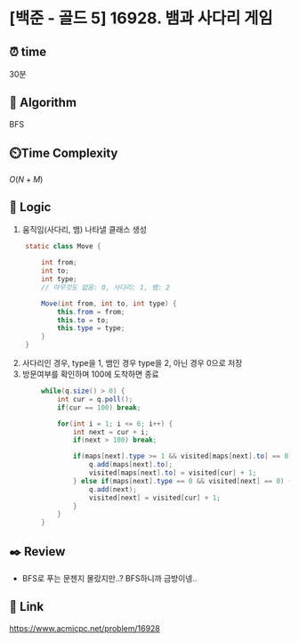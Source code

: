 # [백준 - 골드 5] 16928. 뱀과 사다리 게임

## ⏰  **time**
30분

## :pushpin: **Algorithm**
BFS

## ⏲️**Time Complexity**
$O(N+M)$

## :round_pushpin: **Logic**
1. 움직임(사다리, 뱀) 나타낼 클래스 생성
```java
    static class Move {

        int from;
        int to;
        int type;
        // 아무것도 없음: 0, 사다리: 1, 뱀: 2

        Move(int from, int to, int type) {
            this.from = from;
            this.to = to;
            this.type = type;
        }
    }
```
2. 사다리인 경우, type을 1, 뱀인 경우 type을 2, 아닌 경우 0으로 저장
3. 방문여부를 확인하며 100에 도착하면 종료
```java
        while(q.size() > 0) {
            int cur = q.poll();
            if(cur == 100) break;

            for(int i = 1; i <= 6; i++) {
                int next = cur + i;
                if(next > 100) break;

                if(maps[next].type >= 1 && visited[maps[next].to] == 0) {
                    q.add(maps[next].to);
                    visited[maps[next].to] = visited[cur] + 1;
                } else if(maps[next].type == 0 && visited[next] == 0) {
                    q.add(next);
                    visited[next] = visited[cur] + 1;
                }
            }
        }
```

## :black_nib: **Review**
- BFS로 푸는 문젠지 몰랐지만..? BFS하니까 금방이넹..

## 📡 Link
https://www.acmicpc.net/problem/16928
